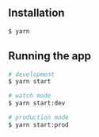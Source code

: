 ## Installation

```bash
$ yarn
```

## Running the app

```bash
# development
$ yarn start

# watch mode
$ yarn start:dev

# production mode
$ yarn start:prod
```


